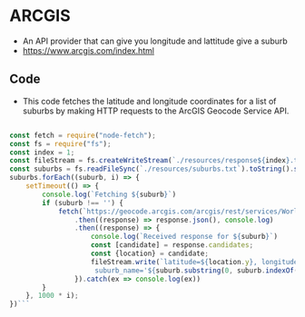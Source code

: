 # ARCGIS
- An API provider that can give you longitude and lattitude give a suburb
- https://www.arcgis.com/index.html

## Code
- This code fetches the latitude and longitude coordinates for a list of suburbs by making HTTP requests to the ArcGIS Geocode Service API. 

```javascript

const fetch = require("node-fetch");
const fs = require("fs");
const index = 1;
const fileStream = fs.createWriteStream(`./resources/response${index}.txt`);
const suburbs = fs.readFileSync(`./resources/suburbs.txt`).toString().split(`\n`);
suburbs.forEach((suburb, i) => {
    setTimeout(() => {
        console.log(`Fetching ${suburb}`)
        if (suburb !== '') {
            fetch(`https://geocode.arcgis.com/arcgis/rest/services/World/GeocodeServer/findAddressCandidates?f=pjson&SingleLine=${suburb}`)
                .then((response) => response.json(), console.log)
                .then((response) => {
                    console.log(`Received response for ${suburb}`)
                    const [candidate] = response.candidates;
                    const {location} = candidate;
                    fileStream.write(`latitude=${location.y}, longitude=${location.x},
                     suburb_name='${suburb.substring(0, suburb.indexOf(','))}';\n`)
                }).catch(ex => console.log(ex))
        }
    }, 1000 * i);
})```